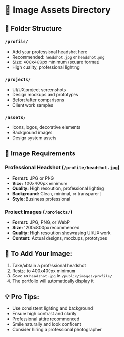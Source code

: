 # 📸 Image Assets Directory

## 📁 Folder Structure

### `/profile/`
- Add your professional headshot here
- Recommended: `headshot.jpg` or `headshot.png`
- Size: 400x400px minimum (square format)
- High quality, professional lighting

### `/projects/`
- UI/UX project screenshots
- Design mockups and prototypes
- Before/after comparisons
- Client work samples

### `/assets/`
- Icons, logos, decorative elements
- Background images
- Design system assets

## 🎯 Image Requirements

### Professional Headshot (`/profile/headshot.jpg`)
- **Format:** JPG or PNG
- **Size:** 400x400px minimum
- **Quality:** High resolution, professional lighting
- **Background:** Clean, minimal, or transparent
- **Style:** Business professional

### Project Images (`/projects/`)
- **Format:** JPG, PNG, or WebP
- **Size:** 1200x800px recommended
- **Quality:** High resolution showcasing UI/UX work
- **Content:** Actual designs, mockups, prototypes

## 🚀 To Add Your Image:
1. Take/obtain a professional headshot
2. Resize to 400x400px minimum
3. Save as `headshot.jpg` in `/public/images/profile/`
4. The portfolio will automatically display it

## 💡 Pro Tips:
- Use consistent lighting and background
- Ensure high contrast and clarity
- Professional attire recommended
- Smile naturally and look confident
- Consider hiring a professional photographer